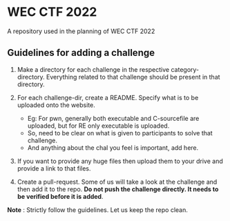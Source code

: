 # WEC CTF 2022

A repository used in the planning of WEC CTF 2022

## Guidelines for adding a challenge

1. Make a directory for each challenge in the respective category-directory. Everything related to that challenge should be present in that directory.
2. For each challenge-dir, create a README. Specify what is to be uploaded onto the website. 
	* Eg: For pwn, generally both executable and C-sourcefile are uploaded, but for RE only executable is uploaded. 
	* So, need to be clear on what is given to participants to solve that challenge.
	* And anything about the chal you feel is important, add here. 

3. If you want to provide any huge files then upload them to your drive and provide a link to that files.
4. Create a pull-request. Some of us will take a look at the challenge and then add it to the repo. **Do not push the challenge directly. It needs to be verified before it is added**.

**Note** : Strictly follow the guidelines. Let us keep the repo clean.
